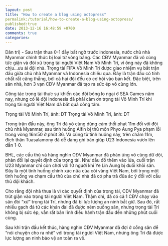 ```yaml
---
layout: post
title: "How to create a blog using octopress"
permalink:/tutorial/how-to-create-a-blog-using-octopress/
published:true
date: 2013-12-16 16:48:59 +0700
comments: true
categories: 
---
```

Dân trí) - Sau trận thua 0-1 đầy bất ngờ trước indonesia, nước chủ nhà Myanmar chính thức bị loại từ vòng bảng. Các CĐV Myanmar đã vô cùng tức giận và đòi xử trọng tài người Việt Nam Võ Minh Trí, vì ông này đã không chịu…ưu ái đội nhà.
Trọng tài FIFA Võ Minh Trí được giao nhiệm vụ bắt trận đấu giữa chủ nhà Myanmar và Indonesia chiều qua. Đây là trận đấu có tính chất rất căng thẳng, bởi cả hai đội đều có cơ hội vào bán kết. Đặc biệt, trên sân nhà, hơn 3 vạn CĐV Myanmar đã tạo ra sức ép vô cùng lớn.
 
Công tác trọng tài thực sự khiến các đội bóng lo ngại ở SEA Games năm nay, nhưng có lẽ đội Indonesia đã phải cảm ơn trọng tài Võ Minh Trí khi trọng tài người Việt Nam đã bắt quá công tâm.
 
Trọng tài Võ Minh Trí, ảnh: DT
Trọng tài Võ Minh Trí, ảnh: DT
 
Trong trận đấu này, ông Trí đã vô cùng dũng cảm thổi phạt 11m đối với đội chủ nhà Myanmar, sau tình huống Alfin bị thủ môn Phyo Aung Pya phạm lỗi trong vòng 16m50 ở phút 36. Và cũng từ tình huống này, trên chấm 11m, đích thân Tuasalamony đã dễ dàng ghi bàn giúp U23 Indonesia vươn lên dẫn 1-0.
 
BHL, các cầu thủ và hàng nghìn CĐV Myanmar đã phản ứng vô cùng dữ dội, phản đối lại quyết định của trọng tài. Như dầu đổ thêm vào lửa, cuối trận U23 Myanmar chỉ còn chơi với 10 người khi Ye Lin Aung bị đuổi khỏi sân. Đây là một tình huống chính xác nữa của còi vàng Việt Nam, bởi trong một tình huống va chạm cầu thủ của chủ nhà đã có pha trả đũa ác ý đối với cầu thủ đội khách.
 
Cho rằng đội nhà thua là vì các quyết định của trọng tài, CĐV Myanmar đã trút giận vào trọng tài người Việt Nam. Thậm chí, đã có cả 1 CĐV chạy vào sân đòi “xử” trọng tài Trí, nhưng đã bị lực lượng an ninh bắt giữ. Sau đó, rất nhiều gạch đá từ các khán đài đã được ném xuống sân, nhưng trọng tài Trí không bị sức ép, vẫn rất bản lĩnh điều hành trận đấu đến những phút cuối cùng.
 
Sau khi trận đấu kết thúc, hàng nghìn CĐV Myanmar đã đợi ở cổng sân để “nói chuyện cho ra nhẽ” với trọng tài người Việt Nam, nhưng ông Trí đã được lực lượng an ninh bảo vệ an toàn ra về.